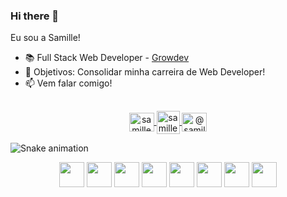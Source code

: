 ### Hi there 👋

<p> Eu sou a Samille!</p>

- 📚 Full Stack Web Developer - <a href="https://www.growdev.com.br/" target="_blank" rel="noopener noreferrer">Growdev</a>
- 🎯 Objetivos: Consolidar minha carreira de Web Developer!
- 📫 Vem falar comigo! 
    
##

<p align="center">
  <a href="https://www.linkedin.com/in/samillemachado/" target="_blank" rel="noopener noreferrer"><img align="center"
      src="https://raw.githubusercontent.com/rahuldkjain/github-profile-readme-generator/master/src/images/icons/Social/linked-in-alt.svg"
      alt="samille-machado linkedin" height="30" width="40" />
  </a> 
  <a href="mailto:samillebmachado@gmail.com" target="_blank" rel="noopener noreferrer"><img align="center"
      src="https://cdn.icon-icons.com/icons2/2631/PNG/512/gmail_new_logo_icon_159149.png"
      alt="samille-machado gmail" height="37" width="37" />
  </a> 
  <a href="https://www.instagram.com/samillemachado/" target="_blank" rel="noopener noreferrer"><img align="center"
      src="https://raw.githubusercontent.com/rahuldkjain/github-profile-readme-generator/master/src/images/icons/Social/instagram.svg"
      alt="@samillemachado IG" height="30" width="40" />
  </a>
  
  
  ![Snake animation](https://github.com/samillemachado/samillemachado/blob/output/github-contribution-grid-snake.svg)
  
  <p align= center>
  <img height=40 src="https://cdn.jsdelivr.net/gh/devicons/devicon/icons/html5/html5-original.svg" />
  <img height=40 src="https://cdn.jsdelivr.net/gh/devicons/devicon/icons/css3/css3-original.svg" />  
  <img height=40 src="https://cdn.jsdelivr.net/gh/devicons/devicon/icons/javascript/javascript-original.svg" />   
  <img height=40 src="https://cdn.jsdelivr.net/gh/devicons/devicon/icons/typescript/typescript-original.svg" />          
  <img height=40 src="https://cdn.jsdelivr.net/gh/devicons/devicon/icons/react/react-original.svg" />      
  <img height=40 src="https://cdn.jsdelivr.net/gh/devicons/devicon/icons/redux/redux-original.svg" />          
  <img height=40 src="https://cdn.jsdelivr.net/gh/devicons/devicon/icons/git/git-plain.svg"/>
  <img height=40 src="https://cdn.jsdelivr.net/gh/devicons/devicon/icons/java/java-original.svg"/>
  
</div>
